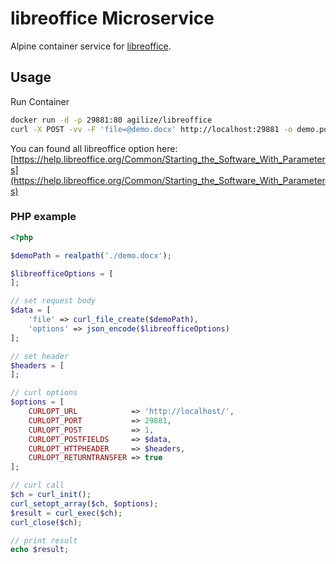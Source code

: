 libreoffice Microservice
========================

Alpine container service for [libreoffice](https://libreoffice.org/).

## Usage

Run Container
```bash
docker run -d -p 29881:80 agilize/libreoffice
curl -X POST -vv -F 'file=@demo.docx' http://localhost:29881 -o demo.pdf
```

You can found all libreoffice option here: [https://help.libreoffice.org/Common/Starting_the_Software_With_Parameters](https://help.libreoffice.org/Common/Starting_the_Software_With_Parameters)

### PHP example

```php
<?php

$demoPath = realpath('./demo.docx');

$libreofficeOptions = [
];

// set request body
$data = [
    'file' => curl_file_create($demoPath),
    'options' => json_encode($libreofficeOptions)
];

// set header
$headers = [
];

// curl options
$options = [
    CURLOPT_URL            => 'http://localhost/',
    CURLOPT_PORT           => 29881,
    CURLOPT_POST           => 1,
    CURLOPT_POSTFIELDS     => $data,
    CURLOPT_HTTPHEADER     => $headers,
    CURLOPT_RETURNTRANSFER => true
];

// curl call
$ch = curl_init();
curl_setopt_array($ch, $options);
$result = curl_exec($ch);
curl_close($ch);

// print result
echo $result;
```